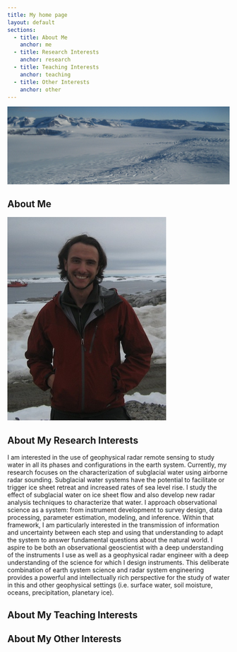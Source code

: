 ```yaml
---
title: My home page
layout: default
sections: 
  - title: About Me
    anchor: me
  - title: Research Interests
    anchor: research
  - title: Teaching Interests
    anchor: teaching
  - title: Other Interests
    anchor: other
---
```


![Alt text](/images/IMG_5963.jpeg)

<a name="me"></a>
## About Me

![Alt text](/images/IMG_1039.JPG)

<a name="research"></a>

## About My Research Interests

I am interested in the use of geophysical radar remote sensing to study water in all its phases and configurations in the earth system. Currently, my research focuses on the characterization of subglacial water using airborne radar sounding. Subglacial water systems have the potential to facilitate or trigger ice sheet retreat and increased rates of sea level rise.  I study the effect of subglacial water on ice sheet flow and also develop new radar analysis techniques to characterize that water. I approach observational science as a system: from instrument development to survey design, data processing, parameter estimation, modeling, and inference. Within that framework, I am particularly interested in the transmission of information and uncertainty between each step and using that understanding to adapt the system to answer fundamental questions about the natural world. I aspire to be both an observational geoscientist with a deep understanding of the instruments I use as well as a geophysical radar engineer with a deep understanding of the science for which I design instruments. This deliberate combination of earth system science and radar system engineering provides a powerful and intellectually rich perspective for the study of water in this and other geophysical settings (i.e. surface water, soil moisture, oceans, precipitation, planetary ice).

<a name="teaching"></a>

## About My Teaching Interests

<a name="other"></a>

## About My Other Interests
